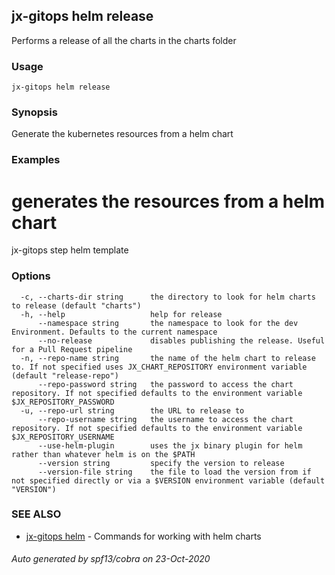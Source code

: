 ## jx-gitops helm release

Performs a release of all the charts in the charts folder

### Usage

```
jx-gitops helm release
```

### Synopsis

Generate the kubernetes resources from a helm chart

### Examples

  # generates the resources from a helm chart
  jx-gitops step helm template

### Options

```
  -c, --charts-dir string      the directory to look for helm charts to release (default "charts")
  -h, --help                   help for release
      --namespace string       the namespace to look for the dev Environment. Defaults to the current namespace
      --no-release             disables publishing the release. Useful for a Pull Request pipeline
  -n, --repo-name string       the name of the helm chart to release to. If not specified uses JX_CHART_REPOSITORY environment variable (default "release-repo")
      --repo-password string   the password to access the chart repository. If not specified defaults to the environment variable $JX_REPOSITORY_PASSWORD
  -u, --repo-url string        the URL to release to
      --repo-username string   the username to access the chart repository. If not specified defaults to the environment variable $JX_REPOSITORY_USERNAME
      --use-helm-plugin        uses the jx binary plugin for helm rather than whatever helm is on the $PATH
      --version string         specify the version to release
      --version-file string    the file to load the version from if not specified directly or via a $VERSION environment variable (default "VERSION")
```

### SEE ALSO

* [jx-gitops helm](jx-gitops_helm.md)	 - Commands for working with helm charts

###### Auto generated by spf13/cobra on 23-Oct-2020
